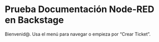 # Prueba Documentación Node-RED en Backstage

Bienvenid@. Usa el menú para navegar o empieza por “Crear Ticket”.
